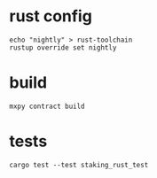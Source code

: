 # rust config 

```
echo "nightly" > rust-toolchain
rustup override set nightly
```

# build
```
mxpy contract build
```

# tests
```
cargo test --test staking_rust_test
```
